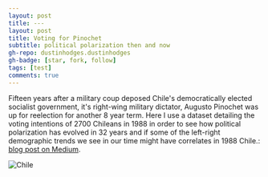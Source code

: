 ```yaml
---
layout: post
title: ---
layout: post
title: Voting for Pinochet
subtitle: political polarization then and now
gh-repo: dustinhodges.dustinhodges
gh-badge: [star, fork, follow]
tags: [test]
comments: true
---
```


Fifteen years after a military coup deposed Chile's democratically elected socialist government, it's right-wing military dictator, Augusto Pinochet was up for reelection for another 8 year term. Here I use a dataset detailing the voting intentions of 2700 Chileans in 1988 in order to see how political polarization has evolved in 32 years and if some of the left-right demographic trends we see in our time might have correlates in 1988 Chile.: [blog post on Medium](https://medium.com/@hodges.dustin/fifty-thousand-police-stops-in-minneapolis-bccb446b0651).

![Chile](https://en.wikipedia.org/wiki/Augusto_Pinochet#/media/File:Pinochet_Aylwin_Bush.png)
